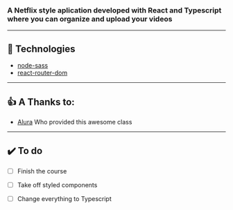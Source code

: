 ### A Netflix style aplication developed with React and Typescript where you can organize and upload your videos
---
## 🚀 Technologies

* [node-sass](https://www.npmjs.com/package/node-sass "node-sass")
* [react-router-dom](https://reactrouter.com/web/guides/quick-start "react-router-dom")

---
## 👍 A Thanks to:

* [Alura](https://www.alura.com.br "Alura") Who provided this awesome class

---
## ✔️ To do 
- [ ] Finish the course
- [ ] Take off styled components
- [ ] Change everything to Typescript

